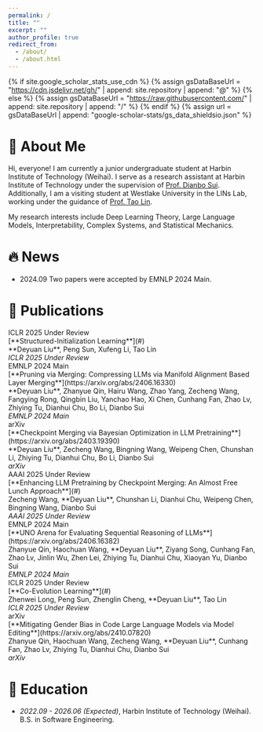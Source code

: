 ```yaml
---
permalink: /
title: ""
excerpt: ""
author_profile: true
redirect_from: 
  - /about/
  - /about.html
---
```


{% if site.google_scholar_stats_use_cdn %}
{% assign gsDataBaseUrl = "https://cdn.jsdelivr.net/gh/" | append: site.repository | append: "@" %}
{% else %}
{% assign gsDataBaseUrl = "https://raw.githubusercontent.com/" | append: site.repository | append: "/" %}
{% endif %}
{% assign url = gsDataBaseUrl | append: "google-scholar-stats/gs_data_shieldsio.json" %}

<span class='anchor' id='about-me'></span>
# 👋 About Me

Hi, everyone! I am currently a junior undergraduate student at Harbin Institute of Technology (Weihai). I serve as a research assistant at Harbin Institute of Technology under the supervision of [Prof. Dianbo Sui](https://scholar.google.com/citations?user=yi639zEAAAAJ&hl=en). Additionally, I am a visiting student at Westlake University in the LINs Lab, working under the guidance of [Prof. Tao Lin](https://scholar.google.ch/citations?user=QE9pa_cAAAAJ&hl=en). 

My research interests include Deep Learning Theory, Large Language Models, Interpretability, Complex Systems, and Statistical Mechanics.

# 🔥 News
- 2024.09 Two papers were accepted by EMNLP 2024 Main.

# 📝 Publications 

<div class='paper-box'>
  <div class='paper-box-image'>
    <div>
      <div class="badge">ICLR 2025 Under Review</div>
    </div>
  </div>
  <div class='paper-box-text' markdown="1">
    [**Structured-Initialization Learning**](#)<br>
    **Deyuan Liu**, Peng Sun, Xufeng Li, Tao Lin<br>
    <em>ICLR 2025 Under Review</em>
  </div>
</div>

<div class='paper-box'>
  <div class='paper-box-image'>
    <div>
      <div class="badge">EMNLP 2024 Main</div>
    </div>
  </div>
  <div class='paper-box-text' markdown="1">
    [**Pruning via Merging: Compressing LLMs via Manifold Alignment Based Layer Merging**](https://arxiv.org/abs/2406.16330)<br>
    **Deyuan Liu**, Zhanyue Qin, Hairu Wang, Zhao Yang, Zecheng Wang, Fangying Rong, Qingbin Liu, Yanchao Hao, Xi Chen, Cunhang Fan, Zhao Lv, Zhiying Tu, Dianhui Chu, Bo Li, Dianbo Sui<br>
    <em>EMNLP 2024 Main</em>
  </div>
</div>

<div class='paper-box'>
  <div class='paper-box-image'>
    <div>
      <div class="badge">arXiv</div>
    </div>
  </div>
  <div class='paper-box-text' markdown="1">
    [**Checkpoint Merging via Bayesian Optimization in LLM Pretraining**](https://arxiv.org/abs/2403.19390)<br>
    **Deyuan Liu**, Zecheng Wang, Bingning Wang, Weipeng Chen, Chunshan Li, Zhiying Tu, Dianhui Chu, Bo Li, Dianbo Sui<br>
    <em>arXiv</em>
  </div>
</div>

<div class='paper-box'>
  <div class='paper-box-image'>
    <div>
      <div class="badge">AAAI 2025 Under Review</div>
    </div>
  </div>
  <div class='paper-box-text' markdown="1">
    [**Enhancing LLM Pretraining by Checkpoint Merging: An Almost Free Lunch Approach**](#)<br>
    Zecheng Wang, **Deyuan Liu**, Chunshan Li, Dianhui Chu, Weipeng Chen, Bingning Wang, Dianbo Sui<br>
    <em>AAAI 2025 Under Review</em>
  </div>
</div>

<div class='paper-box'>
  <div class='paper-box-image'>
    <div>
      <div class="badge">EMNLP 2024 Main</div>
    </div>
  </div>
  <div class='paper-box-text' markdown="1">
    [**UNO Arena for Evaluating Sequential Reasoning of LLMs**](https://arxiv.org/abs/2406.16382)<br>
    Zhanyue Qin, Haochuan Wang, **Deyuan Liu**, Ziyang Song, Cunhang Fan, Zhao Lv, Jinlin Wu, Zhen Lei, Zhiying Tu, Dianhui Chu, Xiaoyan Yu, Dianbo Sui<br>
    <em>EMNLP 2024 Main</em>
  </div>
</div>

<div class='paper-box'>
  <div class='paper-box-image'>
    <div>
      <div class="badge">ICLR 2025 Under Review</div>
    </div>
  </div>
  <div class='paper-box-text' markdown="1">
    [**Co-Evolution Learning**](#)<br>
    Zhenwei Long, Peng Sun, Zhenglin Cheng, **Deyuan Liu**, Tao Lin<br>
    <em>ICLR 2025 Under Review</em>
  </div>
</div>

<div class='paper-box'>
  <div class='paper-box-image'>
    <div>
      <div class="badge">arXiv</div>
    </div>
  </div>
  <div class='paper-box-text' markdown="1">
    [**Mitigating Gender Bias in Code Large Language Models via Model Editing**](https://arxiv.org/abs/2410.07820)<br>
    Zhanyue Qin, Haochuan Wang, Zecheng Wang, **Deyuan Liu**, Cunhang Fan, Zhao Lv, Zhiying Tu, Dianhui Chu, Dianbo Sui<br>
    <em>arXiv</em>
  </div>
</div>

# 📖 Education
- *2022.09 - 2026.06 (Expected)*, Harbin Institute of Technology (Weihai). B.S. in Software Engineering.
